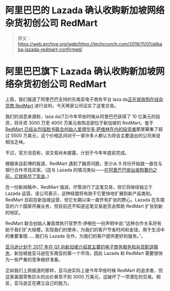 # 阿里巴巴的 Lazada 确认收购新加坡网络杂货初创公司 RedMart 

> 原文：<https://web.archive.org/web/https://techcrunch.com/2016/11/01/alibaba-lazada-redmart-confirmed/>

# 阿里巴巴旗下 Lazada 确认收购新加坡网络杂货初创公司 RedMart

上周，我们报道了阿里巴巴支持的东南亚电子商务平台 laza da[正在就收购在线杂货商 RedMart](https://web.archive.org/web/20221205234145/https://beta.techcrunch.com/2016/10/28/alibaba-lazada-redmart/) 进行谈判，今天两家公司证实了这笔交易。

我们的消息来源称，laza da(T2)今年早些时候从阿里巴巴获得了 10 亿美元的投资，将斥资 3000 万至 4000 万美元收购总部位于新加坡的 RedMart。鉴于 [RedMart 已经从包括脸书联合创始人爱德华多·萨维林在内的投资者](https://web.archive.org/web/20221205234145/https://www.crunchbase.com/organization/redmart)那里筹集了超过 5500 万美元，这个价格区间对于一家许多人都认为将会主要退出的公司来说相当乏味。

不过，官方消息称，该交易尚未披露，计划于今年年底前完成。

根据来自彭博的报道，RedMart 遇到了融资问题，至少从 9 月份开始就一直在与银行合作寻找买家。(这与 Lazada 的情况类似——[在阿里巴巴提出收购要约之前，它就耗尽了现金](https://web.archive.org/web/20221205234145/https://beta.techcrunch.com/2016/04/13/alizada/)。)

在一份新闻稿中，RedMart 强调，尽管进行了这笔交易，但它将继续独立于 Lazada 运营。该公司表示，这种结盟将有助于它更快地扩展到新产品类别。RedMart 目前在新加坡运营，但它长期以来一直怀有扩张的野心。Lazada 在东南亚的六个国家开展业务，但目前还不知道这笔交易是否会帮助 RedMart 扩张到新的地区。

RedMart 联合创始人兼首席执行官罗杰·伊根在一份声明中说:“这种合作关系将有助于我们扩大规模，实现我们的使命，为我们的客户节省时间和金钱，用于生活中的重要事情……我们与 Lazada 合作，为我们的客户提供更好的服务。”。

[亚马逊计划于 2017 年在 Q1 向新加坡介绍其主要的电子商务服务和杂货配送服务](https://web.archive.org/web/20221205234145/https://beta.techcrunch.com/2016/11/01/amazon-southeast-asia/)，新加坡是亚马逊在东南亚的第一个市场，因此 Lazada 和 RedMart 需要很快为一些严重的竞争做好准备。

正如我们上周报道的那样，亚马逊实际上是今年早些时候 RedMart 的追求者，但这家美国零售巨头的出价甚至不到 3000 万美元，这破坏了一项潜在的交易。相反，亚马逊正在建立自己的能力。